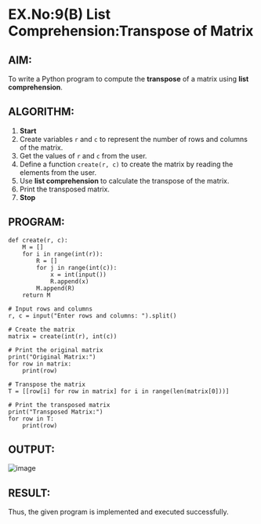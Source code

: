 # EX.No:9(B)  List Comprehension:Transpose of Matrix 

##  AIM:
To write a Python program to compute the **transpose** of a matrix using **list comprehension**.


##  ALGORITHM:

1. **Start**
2. Create variables `r` and `c` to represent the number of rows and columns of the matrix.
3. Get the values of `r` and `c` from the user.
4. Define a function `create(r, c)` to create the matrix by reading the elements from the user.
5. Use **list comprehension** to calculate the transpose of the matrix.
6. Print the transposed matrix.
7. **Stop**



##  PROGRAM:
```
def create(r, c): 
    M = [] 
    for i in range(int(r)): 
        R = [] 
        for j in range(int(c)): 
            x = int(input()) 
            R.append(x) 
        M.append(R) 
    return M 

# Input rows and columns
r, c = input("Enter rows and columns: ").split() 

# Create the matrix
matrix = create(int(r), int(c)) 

# Print the original matrix
print("Original Matrix:")
for row in matrix:
    print(row)

# Transpose the matrix
T = [[row[i] for row in matrix] for i in range(len(matrix[0]))]

# Print the transposed matrix
print("Transposed Matrix:")
for row in T:
    print(row)

```

## OUTPUT:
![image](https://github.com/user-attachments/assets/730f3640-67e6-48a0-a955-3bb7e1f51cb2)

## RESULT:
Thus, the given program is implemented and executed successfully.

